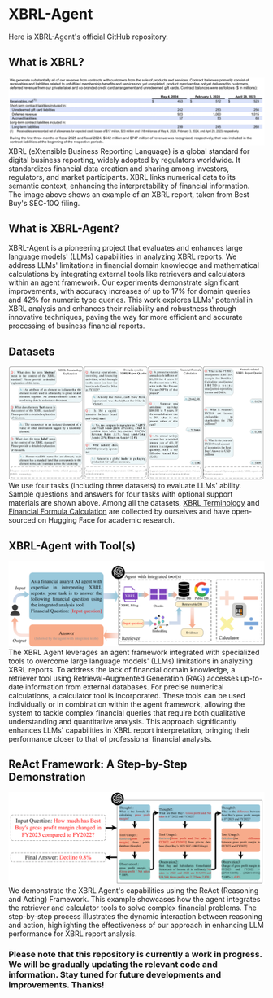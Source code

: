 # XBRL-Agent
Here is XBRL-Agent's official GitHub repository.

## What is XBRL?
![image](./Figures/bby.png)
XBRL (eXtensible Business Reporting Language) is a global standard for digital business reporting, widely adopted by regulators worldwide. It standardizes financial data creation and sharing among investors, regulators, and market participants. XBRL links numerical data to its semantic context, enhancing the interpretability of financial information. The image above shows an example of an XBRL report, taken from Best Buy's SEC-10Q filing.

## What is XBRL-Agent?
XBRL-Agent is a pioneering project that evaluates and enhances large language models' (LLMs) capabilities in analyzing XBRL reports. We address LLMs' limitations in financial domain knowledge and mathematical calculations by integrating external tools like retrievers and calculators within an agent framework. Our experiments demonstrate significant improvements, with accuracy increases of up to 17% for domain queries and 42% for numeric type queries. This work explores LLMs' potential in XBRL analysis and enhances their reliability and robustness through innovative techniques, paving the way for more efficient and accurate processing of business financial reports.

## Datasets
![image](./Figures/datasets.png)
We use four tasks (including three datasets) to evaluate LLMs' ability. Sample questions and answers for four tasks with optional support materials are shown above. Among all the datasets, [XBRL Terminology](https://huggingface.co/datasets/KirkHan/XBRL_Terminology) and [Financial Formula Calculation](https://huggingface.co/datasets/KirkHan/XBRL_Formula_Calculation) are collected by ourselves and have open-sourced on Hugging Face for academic research.

## XBRL-Agent with Tool(s)
![image](./Figures/tool.png)
The XBRL Agent leverages an agent framework integrated with specialized tools to overcome large language models' (LLMs) limitations in analyzing XBRL reports. To address the lack of financial domain knowledge, a retriever tool using Retrieval-Augmented Generation (RAG) accesses up-to-date information from external databases. For precise numerical calculations, a calculator tool is incorporated. These tools can be used individually or in combination within the agent framework, allowing the system to tackle complex financial queries that require both qualitative understanding and quantitative analysis. This approach significantly enhances LLMs' capabilities in XBRL report interpretation, bringing their performance closer to that of professional financial analysts.

## ReAct Framework: A Step-by-Step Demonstration
![image](./Figures/react.png)
We demonstrate the XBRL Agent's capabilities using the ReAct (Reasoning and Acting) Framework. This example showcases how the agent integrates the retriever and calculator tools to solve complex financial problems. The step-by-step process illustrates the dynamic interaction between reasoning and action, highlighting the effectiveness of our approach in enhancing LLM performance for XBRL report analysis.

### Please note that this repository is currently a work in progress. We will be gradually updating the relevant code and information. Stay tuned for future developments and improvements. Thanks!
